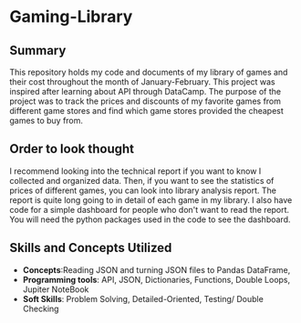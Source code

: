 # Gaming-Library

## Summary
This repository holds my code and documents of my library of games and their cost throughout the month of January-February. This project was inspired after learning about API through DataCamp. The purpose of the project was to track the prices and discounts of my favorite games from different game stores and find which game stores provided the cheapest games to buy from.

## Order to look thought
I recommend looking into the technical report if you want to know I collected and organized data. Then, if you want to see the statistics of prices of different games, you can look into library analysis report. The report is quite long going to in detail of each game in my library. I also have code for a simple dashboard for people who don't want to read the report. You will need the python packages used in the code to see the dashboard.

## Skills and Concepts Utilized
-  **Concepts**:Reading JSON and turning JSON files to Pandas DataFrame,
- **Programming tools**: API, JSON, Dictionaries, Functions, Double Loops, Jupiter NoteBook
- **Soft Skills**: Problem Solving, Detailed-Oriented, Testing/ Double Checking
  
